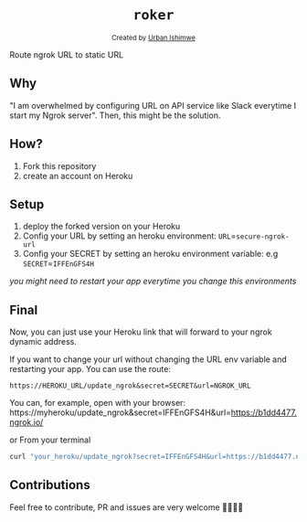 <h1 align="center"><code>roker</code></h1>

<div align="center">
  <sub>Created by <a href="https://github.com/urbanishimwe">Urban Ishimwe</a></sub>
</div>

Route ngrok URL to static URL


## Why

"I am overwhelmed by configuring URL on API service like Slack everytime I start my Ngrok server".
Then, this might be the solution.

## How?
1. Fork this repository
2. create an account on Heroku

## Setup
1. deploy the forked version on your Heroku
2. Config your URL by setting an heroku environment: `URL`=`secure-ngrok-url`
3. Config your SECRET by setting an heroku environment variable: e.g `SECRET`=`IFFEnGFS4H`

*you might need to restart your app everytime you change this environments*

## Final

Now, you can just use your Heroku link that will forward to your ngrok dynamic address.

If you want to change your url without changing the URL env variable and restarting your app. You can use the route:

```
https://HEROKU_URL/update_ngrok&secret=SECRET&url=NGROK_URL
```


You can, for example, open with your browser: https://myheroku/update_ngrok&secret=IFFEnGFS4H&url=https://b1dd4477.ngrok.io/

or 
From your terminal

```bash
curl "your_heroku/update_ngrok?secret=IFFEnGFS4H&url=https://b1dd4477.ngrok.io"
```

## Contributions

Feel free to contribute, PR and issues are very welcome 🙏🙏🙏🙏

